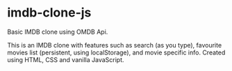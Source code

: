 # imdb-clone-js
Basic IMDB clone using OMDB Api.

This is an IMDB clone with features such as search (as you type), favourite movies list (persistent, using localStorage), and movie specific info.
Created using HTML, CSS and vanilla JavaScript.
